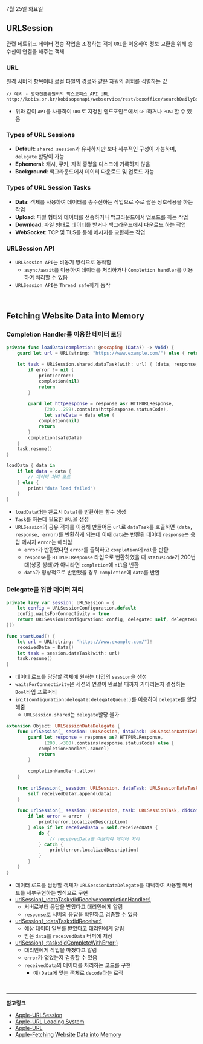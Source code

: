 7월 25일 화요일

## URLSession
관련 네트워크 데이터 전송 작업을 조정하는 객체
`URL`을 이용하여 정보 교환을 위해 송수신이 연결을 해주는 객체

### URL
원격 서버의 항목이나 로컬 파일의 경로와 같은 자원의 위치를 식별하는 값

```
// 예시 - 영화진흥위원회의 박스오피스 API URL
http://kobis.or.kr/kobisopenapi/webservice/rest/boxoffice/searchDailyBoxOfficeList.json?
```
- 위와 같이 `API`를 사용하여 `URL`로 지정된 엔드포인트에서 `GET`하거나 `POST`할 수 있음

### Types of URL Sessions
- **Default**: `shared session`과 유사하지만 보다 세부적인 구성이 가능하며, `delegate` 할당이 가능
- **Ephemeral**: 캐시, 쿠키, 자격 증명을 디스크에 기록하지 않음
- **Background**: 백그라운드에서 데이터 다운로드 및 업로드 가능

### Types of URL Session Tasks
- **Data**: 객체를 사용하여 데이터를 송수신하는 작업으로 주로 짧은 상호작용을 하는 작업
- **Upload**: 파일 형태의 데이터를 전송하거나 백그라운드에서 업로드를 하는 작업
- **Download**: 파일 형태로 데이터를 받거나 백그라운드에서 다운로드 하는 작업
- **WebSocket**: TCP 및 TLS를 통해 메시지를 교환하는 작업

### URLSession API
- `URLSession API`는 비동기 방식으로 동작함
    - `async/await`를 이용하여 데이터를 처리하거나 `Completion handler`를 이용하여 처리할 수 있음
- `URLSession API`는 `Thread safe`하게 동작

</br>

## Fetching Website Data into Memory
### Completion Handler를 이용한 데이터 로딩
```swift
private func loadData(completion: @escaping (Data?) -> Void) {
    guard let url = URL(string: "https://www.example.com/") else { return }
    
    let task = URLSession.shared.dataTask(with: url) { (data, response, error) in
        if error != nil {
            print(error!)
            completion(nil)
            return
        }
        
        guard let httpResponse = response as? HTTPURLResponse,
              (200...299).contains(httpResponse.statusCode),
              let safeData = data else {
            completion(nil)
            return
        }
        completion(safeData)
    }
    task.resume()
}

loadData { data in
    if let data = data {
        // 데이터 처리 코드
    } else {
        print("data load failed")
    }
}
```
- `loadData`라는 완료시 `Data?`를 반환하는 함수 생성
- `Task`를 하는데 필요한 `URL`을 생성
- `URLSession`의 공유 객체를 이용해 만들어둔 `url`로 `dataTask`를 호출하면 `(data, response, error)`를 반환하게 되는데 이때 `data`는 반환된 데이터 `response`는 응답 메시지 `error`는 에러임
    - `error`가 반환됐다면 `error`를 출력하고 `completion`에 `nil`을 반환
    - `response`를 `HTTPURLResponse` 타입으로 변환하였을 때 `statusCode`가 200번대(성공 상태)가 아니라면 `completion`에 `nil`을 반환
    - `data`가 정상적으로 반환됐을 경우 `completion`에 `data`를 반환

### Delegate를 위한 데이터 처리

```swift
private lazy var session: URLSession = {
    let config = URLSessionConfiguration.default
    config.waitsForConnectivity = true
    return URLSession(configuration: config, delegate: self, delegateQueue: nil)
}()

func startLoad() {
    let url = URL(string: "https://www.example.com/")!
    receivedData = Data()
    let task = session.dataTask(with: url)
    task.resume()
}
```
- 데이터 로드를 담당할 객체에 원하는 타입의 `session`을 생성
- `waitsForConnectivity`은 세션의 연결이 완료될 때까지 기다리는지 결정하는 `Bool`타입 프로퍼티
- `init(configuration:delegate:delegateQueue:)`를 이용하여 `delegate`를 할당해줌
    - `URLSession.shared`는 `delegate`할당 불가
    
```swift
extension Object: URLSessionDataDelegate {
    func urlSession(_ session: URLSession, dataTask: URLSessionDataTask, didReceive response: URLResponse, completionHandler: @escaping (URLSession.ResponseDisposition) -> Void) {
        guard let response = response as? HTTPURLResponse,
              (200..<300).contains(response.statusCode) else {
            completionHandler(.cancel)
            return
        }
        
        completionHandler(.allow)
    }
    
    func urlSession(_ session: URLSession, dataTask: URLSessionDataTask, didReceive data: Data) {
        self.receivedData?.append(data)
    }
    
    func urlSession(_ session: URLSession, task: URLSessionTask, didCompleteWithError error: Error?) {
        if let error = error  {
            print(error.localizedDescription)
        } else if let receivedData = self.receivedData {
            do {
                // receivedData를 이용하여 데이터 처리
            } catch {
                print(error.localizedDescription)
            }
        }
    }
}
```
- 데이터 로드를 담당할 객체가 `URLSessionDataDelegate`를 채택하여 사용할 메서드를 세부구현하는 방식으로 구현
- [urlSession(_:dataTask:didReceive:completionHandler:)](https://developer.apple.com/documentation/foundation/urlsessiondatadelegate/1410027-urlsession)
    - 서버로부터 응답을 받았다고 대리인에게 알림
    - `response`로 서버의 응답을 확인하고 검증할 수 있음
- [urlSession(_:dataTask:didReceive:)](https://developer.apple.com/documentation/foundation/urlsessiondatadelegate/1411528-urlsession)
    - 예상 데이터 일부를 받았다고 대리인에게 알림
    - 받은 `data`를 `receivedData` 버퍼에 저장
- [urlSession(_:task:didCompleteWithError:)](https://developer.apple.com/documentation/foundation/urlsessiontaskdelegate/1411610-urlsession)
    - 대리인에게 작업을 마쳤다고 알림
    - `error`가 없었는지 검증할 수 있음
    - `receivedData`의 데이터를 처리하는 코드를 구현
        - 예) `Data`에 맞는 객체로 `decode`하는 로직

</br>

---
**참고링크**
- [Apple-URLSession](https://developer.apple.com/documentation/foundation/urlsession)
- [Apple-URL Loading System](https://developer.apple.com/documentation/foundation/url_loading_system#3038364)
- [Apple-URL](https://developer.apple.com/documentation/foundation/url)
- [Apple-Fetching Website Data into Memory](https://developer.apple.com/documentation/foundation/url_loading_system/fetching_website_data_into_memory)
